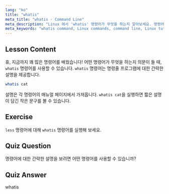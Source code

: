 ```yaml
---
lang: "ko"
title: "whatis"
meta_title: "whatis - Command Line"
meta_description: "Linux 에서 'whatis' 명령어가 무엇을 하는지 알아보세요. 명령어에 대한 간략한 설명을 빠르게 얻을 수 있습니다. 초보자가 Linux 명령어를 이해하는 데 필수적입니다."
meta_keywords: "whatis command, Linux commands, command line, Linux tutorial, Linux for beginners, command description, Linux guide"
---
```


## Lesson Content

휴, 지금까지 꽤 많은 명령어를 배웠습니다! 어떤 명령어가 무엇을 하는지 의문이 들 때, `whatis` 명령어를 사용할 수 있습니다. `whatis` 명령어는 명령줄 프로그램에 대한 간략한 설명을 제공합니다.

```bash
whatis cat
```

설명은 각 명령어의 매뉴얼 페이지에서 가져옵니다. `whatis cat`을 실행하면 짧은 설명이 담긴 작은 문구를 볼 수 있습니다.

## Exercise

`less` 명령어에 대해 `whatis` 명령어를 실행해 보세요.

## Quiz Question

명령어에 대한 간략한 설명을 보려면 어떤 명령어를 사용할 수 있습니까?

## Quiz Answer

whatis
